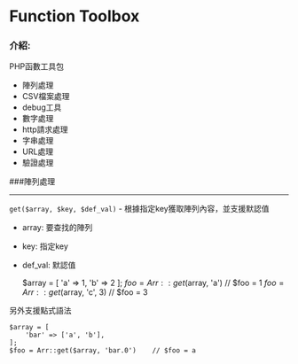# Function Toolbox

### 介紹:
PHP函數工具包

- 陣列處理
- CSV檔案處理
- debug工具
- 數字處理
- http請求處理
- 字串處理
- URL處理
- 驗證處理

###陣列處理

---
`get($array, $key, $def_val)` - 根據指定key獲取陣列內容，並支援默認值  
- array: 要查找的陣列  
- key: 指定key  
- def_val: 默認值  

     $array = [
        'a' => 1, 
        'b' => 2
     ];
     $foo = Arr::get($array, 'a')       // $foo = 1
     $foo = Arr::get($array, 'c', 3)    // $foo = 3

另外支援點式語法  
    
    $array = [
        'bar' => ['a', 'b'], 
    ];
    $foo = Arr::get($array, 'bar.0')    // $foo = a 




